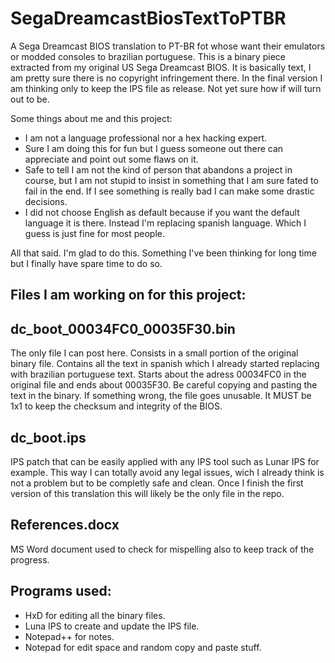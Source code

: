 # SegaDreamcastBiosTextToPTBR
 A Sega Dreamcast BIOS translation to PT-BR fot whose want their emulators or modded consoles to brazilian portuguese.
 This is a binary piece extracted from my original US Sega Dreamcast BIOS. It is basically text, I am pretty sure there is no copyright infringement there.
 In the final version I am thinking only to keep the IPS file as release. Not yet sure how if will turn out to be.

Some things about me and this project:
- I am not a language professional nor a hex hacking expert.
- Sure I am doing this for fun but I guess someone out there can appreciate and point out some flaws on it.
- Safe to tell I am not the kind of person that abandons a project in course, but I am not stupid to insist in something that I am sure fated to fail in the end. If I see something is really bad I can make some drastic decisions.
- I did not choose English as default because if you want the default language it is there. Instead I'm replacing spanish language. Which I guess is just fine for most people.

All that said. I'm glad to do this. Something I've been thinking for long time but I finally have spare time to do so.


Files I am working on for this project:
-

dc_boot_00034FC0_00035F30.bin
-
The only file I can post here. Consists in a small portion of the original binary file.
Contains all the text in spanish which I already started replacing with brazilian portuguese text.
Starts about the adress 00034FC0 in the original file and ends about 00035F30.
Be careful copying and pasting the text in the binary. If something wrong, the file goes unusable. It MUST be 1x1 to keep the checksum and integrity of the BIOS.

dc_boot.ips
-
IPS patch that can be easily applied with any IPS tool such as Lunar IPS for example.
This way I can totally avoid any legal issues, wich I already think is not a problem but to be completly safe and clean.
Once I finish the first version of this translation this will likely be the only file in the repo.

References.docx
-
MS Word document used to check for mispelling also to keep track of the progress.


Programs used:
- 
- HxD for editing all the binary files.
- Luna IPS to create and update the IPS file.
- Notepad++ for notes.
- Notepad for edit space and random copy and paste stuff.